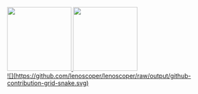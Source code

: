  <div>
  <a href="https://github.com/lenoscoper">
  <img height="150em" src="https://github-readme-stats.vercel.app/api?username=lenoscoper&show_icons=true&include_all_commits=true&count_private=true"/>
  <img height="150em" src="https://github-readme-stats.vercel.app/api/top-langs/?username=lenoscoper&layout=compact&langs_count=7"/>
</div>
<div>
  ![](https://github.com/lenoscoper/lenoscoper/raw/output/github-contribution-grid-snake.svg)
</div>
<!---
lenoscoper/lenoscoper is a ✨ special ✨ repository because its `README.md` (this file) appears on your GitHub profile.
You can click the Preview link to take a look at your changes.
--->
